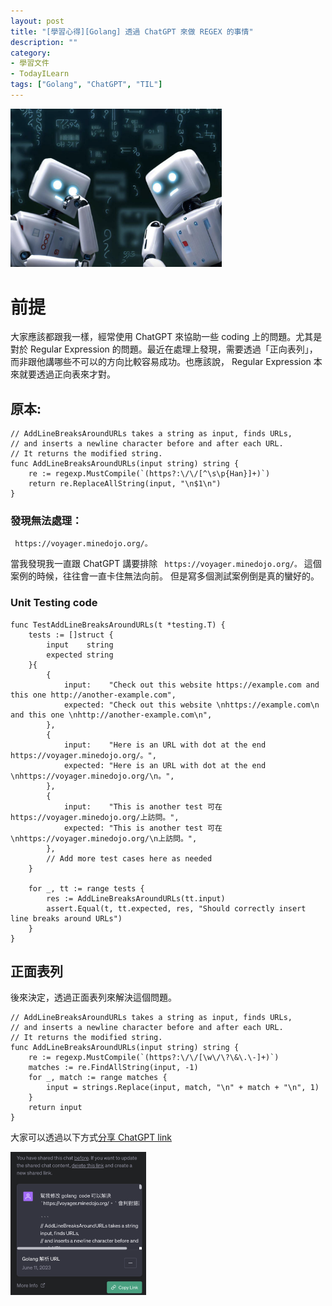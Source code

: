 ```yaml
---
layout: post
title: "[學習心得][Golang] 透過 ChatGPT 來做 REGEX 的事情"
description: ""
category: 
- 學習文件
- TodayILearn
tags: ["Golang", "ChatGPT", "TIL"]
---
```


<img src="../images/2022/image-20230611001729736.png" alt="image-20230611001729736" style="zoom:33%;" />

# 前提

大家應該都跟我一樣，經常使用 ChatGPT 來協助一些 coding 上的問題。尤其是對於 Regular Expression 的問題。最近在處理上發現，需要透過「正向表列」，而非跟他講哪些不可以的方向比較容易成功。也應該說， Regular Expression 本來就要透過正向表來才對。



## 原本:



```
// AddLineBreaksAroundURLs takes a string as input, finds URLs,
// and inserts a newline character before and after each URL.
// It returns the modified string.
func AddLineBreaksAroundURLs(input string) string {
	re := regexp.MustCompile(`(https?:\/\/[^\s\p{Han}]+)`)
	return re.ReplaceAllString(input, "\n$1\n")
}
```



### 發現無法處理：



```
 https://voyager.minedojo.org/。
```



當我發現我一直跟 ChatGPT 講要排除 ` https://voyager.minedojo.org/。` 這個案例的時候，往往會一直卡住無法向前。 但是寫多個測試案例倒是真的蠻好的。



### Unit Testing code 

```
func TestAddLineBreaksAroundURLs(t *testing.T) {
	tests := []struct {
		input    string
		expected string
	}{
		{
			input:    "Check out this website https://example.com and this one http://another-example.com",
			expected: "Check out this website \nhttps://example.com\n and this one \nhttp://another-example.com\n",
		},
		{
			input:    "Here is an URL with dot at the end https://voyager.minedojo.org/。",
			expected: "Here is an URL with dot at the end \nhttps://voyager.minedojo.org/\n。",
		},
		{
			input:    "This is another test 可在https://voyager.minedojo.org/上訪問。",
			expected: "This is another test 可在\nhttps://voyager.minedojo.org/\n上訪問。",
		},
		// Add more test cases here as needed
	}

	for _, tt := range tests {
		res := AddLineBreaksAroundURLs(tt.input)
		assert.Equal(t, tt.expected, res, "Should correctly insert line breaks around URLs")
	}
}

```



## 正面表列 

後來決定，透過正面表列來解決這個問題。 

```
// AddLineBreaksAroundURLs takes a string as input, finds URLs,
// and inserts a newline character before and after each URL.
// It returns the modified string.
func AddLineBreaksAroundURLs(input string) string {
    re := regexp.MustCompile(`(https?:\/\/[\w\/\?\&\.\-]+)`)
    matches := re.FindAllString(input, -1)
    for _, match := range matches {
        input = strings.Replace(input, match, "\n" + match + "\n", 1)
    }
    return input
}
```



大家可以透過以下方式[分享 ChatGPT link](https://chat.openai.com/share/68599fd3-2ec7-4e6d-a410-42a1d52b1aac) 



<img src="../images/2022/image-20230611002225533.png" alt="image-20230611002225533" style="zoom:25%;" />

